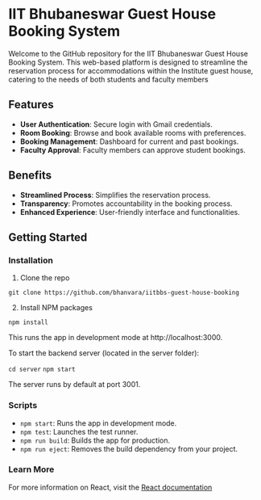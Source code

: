 # IIT Bhubaneswar Guest House Booking System

Welcome to the GitHub repository for the IIT Bhubaneswar Guest House Booking System. This web-based platform is designed to streamline the reservation process for accommodations within the Institute guest house, catering to the needs of both students and faculty members

## Features

- **User Authentication**: Secure login with Gmail credentials.
- **Room Booking**: Browse and book available rooms with preferences.
- **Booking Management**: Dashboard for current and past bookings.
- **Faculty Approval**: Faculty members can approve student bookings.

## Benefits

- **Streamlined Process**: Simplifies the reservation process.
- **Transparency**: Promotes accountability in the booking process.
- **Enhanced Experience**: User-friendly interface and functionalities.

## Getting Started

### Installation

1. Clone the repo

`git clone https://github.com/bhanvara/iitbbs-guest-house-booking` 

2. Install NPM packages

`npm install`

This runs the app in development mode at http://localhost:3000.

To start the backend server (located in the server folder):

`cd server`
`npm start`

The server runs by default at port 3001.

### Scripts
- `npm start`: Runs the app in development mode.
- `npm test`: Launches the test runner.
- `npm run build`: Builds the app for production.
- `npm run eject`: Removes the build dependency from your project.

### Learn More
For more information on React, visit the [React documentation](https://reactjs.org/)